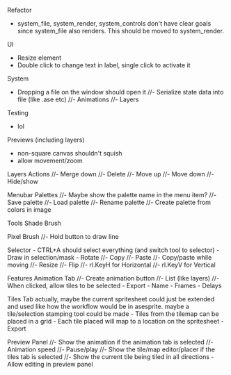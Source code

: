 Refactor
  - system_file, system_render, system_controls don't have clear goals since system_file also renders.
    This should be moved to system_render. 
    
UI
  - Resize element
  - Double click to change text in label, single click to activate it

System
  - Dropping a file on the window should open it
  //- Serialize state data into file (like .ase etc)
    //- Animations
    //- Layers

Testing
  - lol

Previews (including layers)
  - non-square canvas shouldn't squish
  - allow movement/zoom
  
Layers
  Actions
    //- Merge down
    //- Delete
    //- Move up
    //- Move down
    //- Hide/show

Menubar
  Palettes
    //- Maybe show the palette name in the menu item?
    //- Save palette
    //- Load palette
    //- Rename palette
    //- Create palette from colors in image

Tools
  Shade Brush

  Pixel Brush
    //- Hold button to draw line
 
  Selector
    - CTRL+A should select everything (and switch tool to selector)
    - Draw in selection/mask
    - Rotate
    //- Copy
    //- Paste
    //- Copy/paste while moving
    //- Resize
    //- Flip
      //- rl.KeyH for Horizontal
      //- rl.KeyV for Vertical

Features
  Animation Tab
    //- Create animation button
    //- List (like layers)
      //- When clicked, allow tiles to be selected
    - Export
      - Name
      - Frames
      - Delays
  
  Tiles Tab
    actually, maybe the current spritesheet could just be extended and used like
    how the workflow would be in asesprite. maybe a tile/selection stamping tool
    could be made
    - Tiles from the tilemap can be placed in a grid
    - Each tile placed will map to a location on the spritesheet
    - Export
  
  Preview Panel
    //- Show the animation if the animation tab is selected
      //- Animation speed
      //- Pause/play
    //- Show the tile/map editor/placer if the tiles tab is selected
      //- Show the current tile being tiled in all directions
      - Allow editing in preview panel